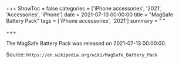 +++
ShowToc = false
categories = ['iPhone accessories', '2021', 'Accessories', 'iPhone']
date = 2021-07-13 00:00:00
title = "MagSafe Battery Pack"
tags = ['iPhone accessories', '2021']
summary = " "

+++

The MagSafe Battery Pack was released on 2021-07-13 00:00:00.

Source: `https://en.wikipedia.org/wiki/MagSafe_Battery_Pack`


